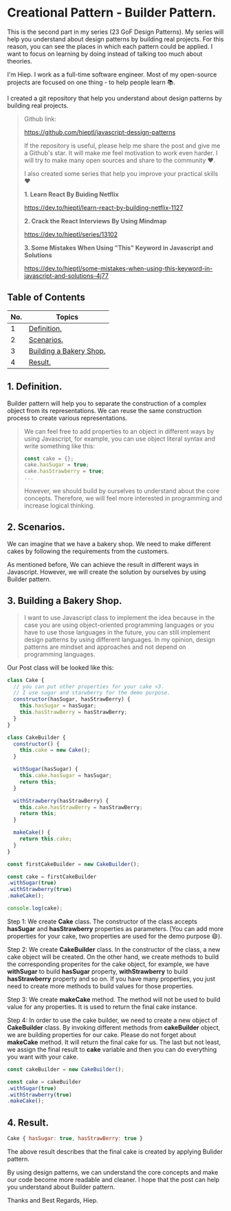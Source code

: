 # Creational Pattern - Builder Pattern.

This is the second part in my series (23 GoF Design Patterns). My series will help you understand about design patterns by building real projects. For this reason, you can see the places in which each pattern could be applied. I want to focus on learning by doing instead of talking too much about theories. 

I'm Hiep. I work as a full-time software engineer. Most of my open-source projects are focused on one thing - to help people learn 📚.

I created a git repository that help you understand about design patterns by building real projects.

> Github link: 
>
> https://github.com/hieptl/javascript-dessign-patterns
> 
> If the repository is useful, please help me share the post and give me a Github's star. It will make me feel motivation to work even harder. I will try to make many open sources and share to the community :heart:.
>
> I also created some series that help you improve your practical skills :heart:
> 
> __1. Learn React By Buiding Netflix__ 
> 
> https://dev.to/hieptl/learn-react-by-building-netflix-1127
>
> __2. Crack the React Interviews By Using Mindmap__
>
> https://dev.to/hieptl/series/13102
>
> __3. Some Mistakes When Using "This" Keyword in Javascript and Solutions__
>
> https://dev.to/hieptl/some-mistakes-when-using-this-keyword-in-javascript-and-solutions-4j77
>


## __Table of Contents__
| No. | Topics |
| --- | --------- |
|1  | [Definition.](#definition) |
|2  | [Scenarios.](#scenarios) |
|3  | [Building a Bakery Shop.](#building-a-bakery-shop) |
|4  | [Result.](#result) |

<a id="definition"></a>
## 1. Definition.

Builder pattern will help you to separate the construction of a complex object from its representations. We can reuse the same construction process to create various representations.

> We can feel free to add properties to an object in different ways by using Javascript, for example, you can use object literal syntax and write something like this:
>
> ```js
>const cake = {};
>cake.hasSugar = true;
>cake.hasStrawberry = true;
>...
>```
>
> However, we should build by ourselves to understand about the core concepts. Therefore, we will feel more interested in programming and increase logical thinking. 

<a id="scenarios"></a>
## 2. Scenarios.

We can imagine that we have a bakery shop. We need to make different cakes by following the requirements from the customers.

As mentioned before, We can achieve the result in different ways in Javascript. However, we will create the solution by ourselves by using Builder pattern. 

<a id="building-a-bakery-shop"></a>
## 3. Building a Bakery Shop.

> I want to use Javascript class to implement the idea because in the case you are using object-oriented programming languages or you have to use those languages in the future, you can still implement design patterns by using different languages. In my opinion, design patterns are mindset and approaches and not depend on programming languages.

Our Post class will be looked like this:

```js
class Cake {
  // you can put other properties for your cake <3.
  // I use sugar and starwberry for the demo purpose.
  constructor(hasSugar, hasStrawBerry) {
    this.hasSugar = hasSugar;
    this.hasStrawBerry = hasStrawBerry;
  }
}

class CakeBuilder {
  constructor() {
    this.cake = new Cake();
  }

  withSugar(hasSugar) {
    this.cake.hasSugar = hasSugar;
    return this;
  }

  withStrawberry(hasStrawBerry) {
    this.cake.hasStrawBerry = hasStrawBerry;
    return this;
  }

  makeCake() { 
    return this.cake;
  }
}

const firstCakeBuilder = new CakeBuilder();

const cake = firstCakeBuilder
.withSugar(true)
.withStrawberry(true)
.makeCake();

console.log(cake);
```

Step 1: We create __Cake__ class. The constructor of the class accepts __hasSugar__ and __hasStrawberry__ properties as parameters. (You can add more properties for your cake, two properties are used for the demo purpose :smile:).

Step 2: We create __CakeBuilder__ class. In the constructor of the class, a new cake object will be created. On the other hand, we create methods to build the corresponding properites for the cake object, for example, we have __withSugar__ to build __hasSugar__ property, __withStrawberry__ to build __hasStrawberry__ property and so on. If you have many properties, you just need to create more methods to build values for those properties.

Step 3: We create __makeCake__ method. The method will not be used to build value for any properties. It is used to return the final cake instance.

Step 4: In order to use the cake builder, we need to create a new object of __CakeBuilder__ class. By invoking different methods from __cakeBuilder__ object, we are building properties for our cake. Please do not forget about __makeCake__ method. It will return the final cake for us. The last but not least, we assign the final result to __cake__ variable and then you can do everything you want with your cake.

```js
const cakeBuilder = new CakeBuilder();

const cake = cakeBuilder
.withSugar(true)
.withStrawberry(true)
.makeCake();
```


<a id="result"></a>
## 4. Result.

```js
Cake { hasSugar: true, hasStrawBerry: true }
```

The above result describes that the final cake is created by applying Bulider pattern.

By using design patterns, we can understand the core concepts and make our code become more readable and cleaner. I hope that the post can help you understand about Builder pattern. 

Thanks and Best Regards,
Hiep.



